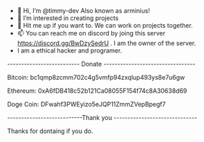 - 👋 Hi, I’m @timmy-dev Also known as arminius!
- 👀 I’m interested in creating projects
- 💞️ Hit me up if you want to. We can work on projects together.
- 📫 You can reach me on discord by joing this server https://discord.gg/BwDzySedrU . I am the owner of the server.
- I am a ethical hacker and programer.

-------------------------- Donate ---------------------------------

Bitcoin: bc1qmp8zcmm702c4g5vmfp94zxqlup493ys8e7u6gw

Ethereum: 0xA6fDB418c52b121Ca08055F154f74c8A30638d69

Doge Coin: DFwahf3PWEyizo5eJQP11ZmmZVepBpegf7

---------------------------Thank you ------------------------------

Thanks for dontaing if you do.
